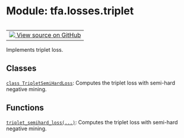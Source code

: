 <div itemscope itemtype="http://developers.google.com/ReferenceObject">
<meta itemprop="name" content="tfa.losses.triplet" />
<meta itemprop="path" content="Stable" />
</div>

# Module: tfa.losses.triplet


<table class="tfo-notebook-buttons tfo-api" align="left">

<td>
  <a target="_blank" href="https://github.com/tensorflow/addons/tree/r0.7/tensorflow_addons/losses/triplet.py">
    <img src="https://www.tensorflow.org/images/GitHub-Mark-32px.png" />
    View source on GitHub
  </a>
</td></table>



Implements triplet loss.



## Classes

[`class TripletSemiHardLoss`](../../tfa/losses/TripletSemiHardLoss.md): Computes the triplet loss with semi-hard negative mining.

## Functions

[`triplet_semihard_loss(...)`](../../tfa/losses/triplet_semihard_loss.md): Computes the triplet loss with semi-hard negative mining.



